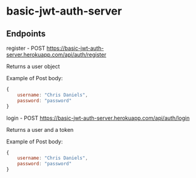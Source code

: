 # basic-jwt-auth-server

## Endpoints

register - POST https://basic-jwt-auth-server.herokuapp.com/api/auth/register

Returns a user object

Example of Post body:

```js
{
    username: "Chris Daniels",
    password: "password"
}
```


login - POST https://basic-jwt-auth-server.herokuapp.com/api/auth/login

Returns a user and a token 

Example of Post body: 

```js
{
    username: "Chris Daniels",
    password: "password"
}
```
